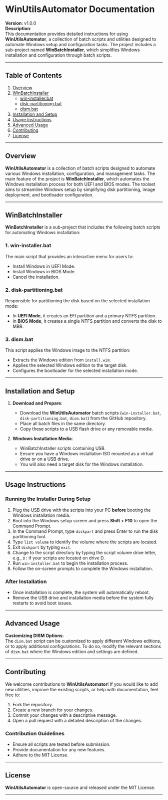 # WinUtilsAutomator Documentation

**Version**: v1.0.0  
**Description**:  
This documentation provides detailed instructions for using **WinUtilsAutomator**, a collection of batch scripts and utilities designed to automate Windows setup and configuration tasks. The project includes a sub-project named **WinBatchInstaller**, which simplifies Windows installation and configuration through batch scripts.

---

## Table of Contents

1. [Overview](#overview)
2. [WinBatchInstaller](#winbatchinstaller)
   - [win-installer.bat](#win-installer.bat)
   - [disk-partitioning.bat](#disk-partitioning.bat)
   - [dism.bat](#dism.bat)
3. [Installation and Setup](#installation-and-setup)
4. [Usage Instructions](#usage-instructions)
5. [Advanced Usage](#advanced-usage)
6. [Contributing](#contributing)
7. [License](#license)

---

## Overview

**WinUtilsAutomator** is a collection of batch scripts designed to automate various Windows installation, configuration, and management tasks. The main feature of the project is **WinBatchInstaller**, which automates the Windows installation process for both UEFI and BIOS modes. The toolset aims to streamline Windows setup by simplifying disk partitioning, image deployment, and bootloader configuration.

---

## WinBatchInstaller

**WinBatchInstaller** is a sub-project that includes the following batch scripts for automating Windows installation:

### 1. win-installer.bat
The main script that provides an interactive menu for users to:
- Install Windows in UEFI Mode.
- Install Windows in BIOS Mode.
- Cancel the installation.

### 2. disk-partitioning.bat
Responsible for partitioning the disk based on the selected installation mode:
- In **UEFI Mode**, it creates an EFI partition and a primary NTFS partition.
- In **BIOS Mode**, it creates a single NTFS partition and converts the disk to MBR.

### 3. dism.bat
This script applies the Windows image to the NTFS partition:
- Extracts the Windows edition from `install.wim`.
- Applies the selected Windows edition to the target disk.
- Configures the bootloader for the selected installation mode.

---

## Installation and Setup

1. **Download and Prepare**:  
   - Download the **WinUtilsAutomator** batch scripts (`win-installer.bat`, `disk-partitioning.bat`, `dism.bat`) from the GitHub repository.
   - Place all batch files in the same directory.
   - Copy these scripts to a USB flash drive or any removable media.

2. **Windows Installation Media**:
   - WinBatchInstaller scripts containing USB.  
   - Ensure you have a Windows installation ISO mounted as a virtual drive or on a USB drive.
   - You will also need a target disk for the Windows installation.

---

## Usage Instructions

### Running the Installer During Setup

1. Plug the USB drive with the scripts into your PC **before** booting the Windows installation media.
2. Boot into the Windows setup screen and press **Shift + F10** to open the Command Prompt.
3. In the Command Prompt, type `diskpart` and press Enter to run the disk partitioning tool.
4. Type `list volume` to identify the volume where the scripts are located.
5. Exit `diskpart` by typing `exit`.
6. Change to the script directory by typing the script volume drive letter, e.g., `D:` if your scripts are located on drive D.
7. Run `win-installer.bat` to begin the installation process.
8. Follow the on-screen prompts to complete the Windows installation.

### After Installation
- Once installation is complete, the system will automatically reboot.
- Remove the USB drive and installation media before the system fully restarts to avoid boot issues.

---

## Advanced Usage

**Customizing DISM Options**:  
The `dism.bat` script can be customized to apply different Windows editions, or to apply additional configurations. To do so, modify the relevant sections of `dism.bat` where the Windows edition and settings are defined.

---

## Contributing

We welcome contributions to **WinUtilsAutomator**! If you would like to add new utilities, improve the existing scripts, or help with documentation, feel free to:

1. Fork the repository.
2. Create a new branch for your changes.
3. Commit your changes with a descriptive message.
4. Open a pull request with a detailed description of the changes.

### Contribution Guidelines

- Ensure all scripts are tested before submission.
- Provide documentation for any new features.
- Adhere to the MIT License.

---

## License

**WinUtilsAutomator** is open-source and released under the MIT License.

---
